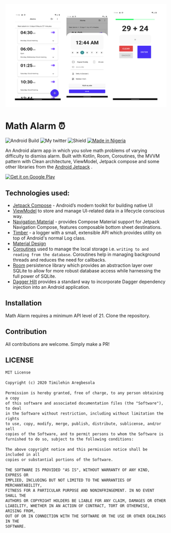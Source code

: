 ![](media/math_alarm_github.png)
# Math Alarm :alarm_clock:

![Android Build](https://github.com/t-regbs/MathAlarm/workflows/Android%20Build/badge.svg) ![My twitter](https://img.shields.io/twitter/url?style=social&url=https%3A%2F%2Ftwitter.com%2Ftimiaregbs) ![Shield](https://img.shields.io/badge/contributions-welcome-brightgreen) [![Made in Nigeria](https://img.shields.io/badge/made%20in-nigeria-008751.svg?style=flat-square)](https://github.com/acekyd/made-in-nigeria)

An Android alarm app in which you solve math problems of varying difficulty to dismiss alarm. Built with Kotlin, Room, Coroutines, the MVVM pattern with Clean architecture, ViewModel, Jetpack compose and some other libraries from the [Android Jetpack](https://developer.android.com/jetpack) .

<a href='https://play.google.com/store/apps/details?id=com.timilehinaregbesola.mathalarm'><img alt='Get it on Google Play' src='https://play.google.com/intl/en_us/badges/static/images/badges/en_badge_web_generic.png' width="280"/></a>

## Technologies used:

* [Jetpack Compose](https://developer.android.com/jetpack/compose) - Android’s modern toolkit for building native UI
* [ViewModel](https://developer.android.com/topic/libraries/architecture/viewmodel) to store and manage UI-related data in a lifecycle conscious way.
* [Navigation Material](https://google.github.io/accompanist/navigation-material) - provides Compose Material support for Jetpack Navigation Compose, features composable bottom sheet destinations.
* [Timber](https://github.com/JakeWharton/timber) - a logger with a small, extensible API which provides utility on top of Android's normal Log class.
* [Material Design](https://material.io/develop/android/docs/getting-started/)
* [Coroutines](https://kotlinlang.org/docs/reference/coroutines-overview.html) used to manage the local storage i.e. `writing to and reading from the database`. Coroutines help in managing background threads and reduces the need for callbacks.
* [Room](https://developer.android.com/topic/libraries/architecture/room) persistence library which provides an abstraction layer over SQLite to allow for more robust database access while harnessing the full power of SQLite.
* [Dagger Hilt](https://dagger.dev/hilt/) provides a standard way to incorporate Dagger dependency injection into an Android application.

## Installation
Math Alarm requires a minimum API level of 21. Clone the repository.

## Contribution
All contributions are welcome. Simply make a PR!

## LICENSE
```
MIT License

Copyright (c) 2020 Timilehin Aregbesola

Permission is hereby granted, free of charge, to any person obtaining a copy
of this software and associated documentation files (the "Software"), to deal
in the Software without restriction, including without limitation the rights
to use, copy, modify, merge, publish, distribute, sublicense, and/or sell
copies of the Software, and to permit persons to whom the Software is
furnished to do so, subject to the following conditions:

The above copyright notice and this permission notice shall be included in all
copies or substantial portions of the Software.

THE SOFTWARE IS PROVIDED "AS IS", WITHOUT WARRANTY OF ANY KIND, EXPRESS OR
IMPLIED, INCLUDING BUT NOT LIMITED TO THE WARRANTIES OF MERCHANTABILITY,
FITNESS FOR A PARTICULAR PURPOSE AND NONINFRINGEMENT. IN NO EVENT SHALL THE
AUTHORS OR COPYRIGHT HOLDERS BE LIABLE FOR ANY CLAIM, DAMAGES OR OTHER
LIABILITY, WHETHER IN AN ACTION OF CONTRACT, TORT OR OTHERWISE, ARISING FROM,
OUT OF OR IN CONNECTION WITH THE SOFTWARE OR THE USE OR OTHER DEALINGS IN THE
SOFTWARE.
```
